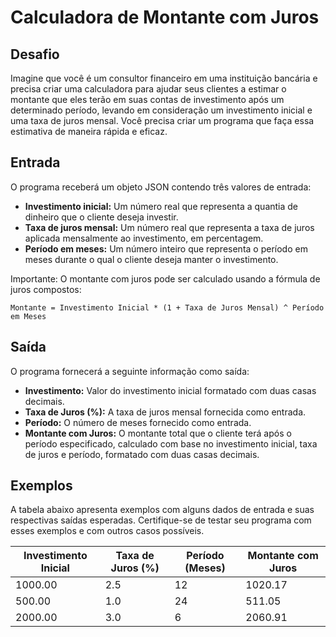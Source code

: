 # Calculadora de Montante com Juros

## Desafio

Imagine que você é um consultor financeiro em uma instituição bancária e precisa criar uma calculadora para ajudar seus clientes a estimar o montante que eles terão em suas contas de investimento após um determinado período, levando em consideração um investimento inicial e uma taxa de juros mensal. Você precisa criar um programa que faça essa estimativa de maneira rápida e eficaz.

## Entrada
O programa receberá um objeto JSON contendo três valores de entrada:

- **Investimento inicial:** Um número real que representa a quantia de dinheiro que o cliente deseja investir.
- **Taxa de juros mensal:** Um número real que representa a taxa de juros aplicada mensalmente ao investimento, em percentagem.
- **Período em meses:** Um número inteiro que representa o período em meses durante o qual o cliente deseja manter o investimento.

Importante: O montante com juros pode ser calculado usando a fórmula de juros compostos:

    Montante = Investimento Inicial * (1 + Taxa de Juros Mensal) ^ Período em Meses

## Saída
O programa fornecerá a seguinte informação como saída:

- **Investimento:** Valor do investimento inicial formatado com duas casas decimais.
- **Taxa de Juros (%):** A taxa de juros mensal fornecida como entrada.
- **Período:** O número de meses fornecido como entrada.
- **Montante com Juros:** O montante total que o cliente terá após o período especificado, calculado com base no investimento inicial, taxa de juros e período, formatado com duas casas decimais.

## Exemplos
A tabela abaixo apresenta exemplos com alguns dados de entrada e suas respectivas saídas esperadas. Certifique-se de testar seu programa com esses exemplos e com outros casos possíveis.

| Investimento Inicial | Taxa de Juros (%) | Período (Meses) | Montante com Juros |
|----------------------|-------------------|------------------|---------------------|
| 1000.00              | 2.5               | 12               | 1020.17             |
| 500.00               | 1.0               | 24               | 511.05              |
| 2000.00              | 3.0               | 6                | 2060.91             |
